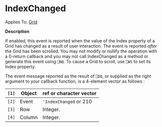 




<h1 class="heading"><span class="name">IndexChanged</span></h1>

Applies To: [Grid](../a-z/grid.md)


**Description**


If enabled, this event is reported when the value of the Index property of a Grid has changed as a result of user interaction. The event is reported *after* the Grid has been scrolled. You may not modify or nullify the operation with a 0-return callback and you may not call IndexChanged as a method or generate this event using `⎕NQ`. To cause a Grid to scroll, use `⎕WS` to set its Index property.


The event message reported as the result of `⎕DQ`, or supplied as the right argument to your callback function, is a 4-element vector as follows :


| `[1]` | Object | ref or character vector |
| --- | --- | ---  |
| `[2]` | Event | `'IndexChanged` or 210 |
| `[3]` | Row | Integer. |
| `[4]` | Column | Integer. |



